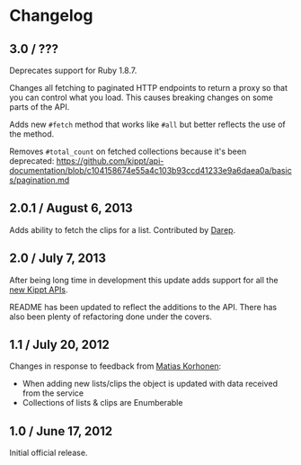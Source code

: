 # Changelog

## 3.0 / ???

Deprecates support for Ruby 1.8.7.

Changes all fetching to paginated HTTP endpoints to return a proxy so that you can control
what you load. This causes breaking changes on some parts of the API.

Adds new `#fetch` method that works like `#all` but better reflects the use of the method.

Removes `#total_count` on fetched collections because it's been deprecated:
https://github.com/kippt/api-documentation/blob/c104158674e55a4c103b93ccd41233e9a6daea0a/basics/pagination.md

## 2.0.1 / August 6, 2013

Adds ability to fetch the clips for a list. Contributed by [Darep](https://github.com/Darep).

## 2.0 / July 7, 2013

After being long time in development this update adds support for all the
[new Kippt APIs](http://blog.kippt.com/2013/04/10/say-hi-to-api-and-apps/).

README has been updated to reflect the additions to the API. There has also
been plenty of refactoring done under the covers.

## 1.1 / July 20, 2012

Changes in response to feedback from [Matias Korhonen](https://github.com/k33l0r):

* When adding new lists/clips the object is updated with data received from the service
* Collections of lists & clips are Enumberable

## 1.0 / June 17, 2012

Initial official release.
